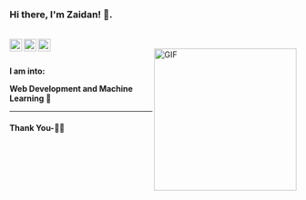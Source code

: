 ### Hi there, I'm Zaidan! 👋. 


<br/>
<a href="https://www.linkedin.com/in/zaidanpratama/">
  <img align="left" alt="Linkedin" width="22px" src="https://cdn.jsdelivr.net/npm/simple-icons@v3/icons/linkedin.svg" />
</a>
<a href="https://t.me/zaidanpratama">
  <img align="left" alt="Telegram" width="22px" src="https://cdn.jsdelivr.net/npm/simple-icons@v3/icons/telegram.svg" />
</a>
<a href="https://www.instagram.com/zaidanprtm/">
  <img align="left" alt="Instagram" width="22px" src="https://cdn.jsdelivr.net/npm/simple-icons@v3/icons/instagram.svg" />
</a>

<br />

<img align="right" height="250px" width="250px" alt="GIF" src="https://media.giphy.com/media/3o7TKMt1VVNkHV2PaE/giphy.gif" />

<br />

**I am into:**

**Web Development and Machine Learning 🙏** 
<br />

***********************************

#### Thank You-🙏🏼




  
